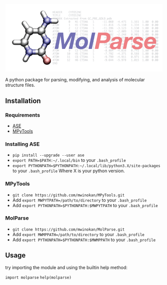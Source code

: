 ![MolParse](https://github.com/mwinokan/MolParse/blob/master/graphics/molparse-01.png?raw=true)

A python package for parsing, modifying, and analysis of molecular structure files. 

## Installation

### Requirements

*   [ASE](#https://wiki.fysik.dtu.dk/ase/index.html)
*   [MPyTools](#https://github.com/mwinokan/MPyTools)

### Installing ASE

*   `pip install --upgrade --user ase`
*   `export PATH=$PATH:~/.local/bin` to your `.bash_profile`
*   `export PYTHONPATH=$PYTHONPATH:~/.local/lib/python3.X/site-packages` to your `.bash_profile` Where X is your python version.

### MPyTools

* `git clone https://github.com/mwinokan/MPyTools.git`
* Add `export MWPYTPATH=/path/to/directory` to your `.bash_profile`
* Add `export PYTHONPATH=$PYTHONPATH:$MWPYTPATH` to your `.bash_profile`

### MolParse

* `git clone https://github.com/mwinokan/MolParse.git`
* Add `export MWMPPATH=/path/to/directory` to your `.bash_profile`
* Add `export PYTHONPATH=$PYTHONPATH:$MWMPPATH` to your `.bash_profile`

## Usage

try importing the module and using the builtin help method:

`import molparse`
`help(molparse)`
